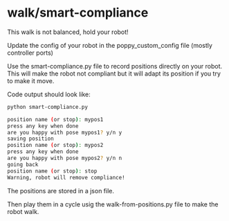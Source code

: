 # walk/smart-compliance
This walk is not balanced, hold your robot!

Update the config of your robot in the poppy_custom_config file (mostly controller ports)

Use the smart-compliance.py file to record positions directly on your robot.
This will make the robot not compliant but it will adapt its position if you try to make it move.

Code output should look like:
```bash
python smart-compliance.py 

position name (or stop): mypos1
press any key when done
are you happy with pose mypos1? y/n y
saving position
position name (or stop): mypos2
press any key when done
are you happy with pose mypos2? y/n n
going back
position name (or stop): stop
Warning, robot will remove compliance!
 ```

The positions are stored in a json file.

Then play them in a cycle usig the walk-from-positions.py file to make the robot walk.

